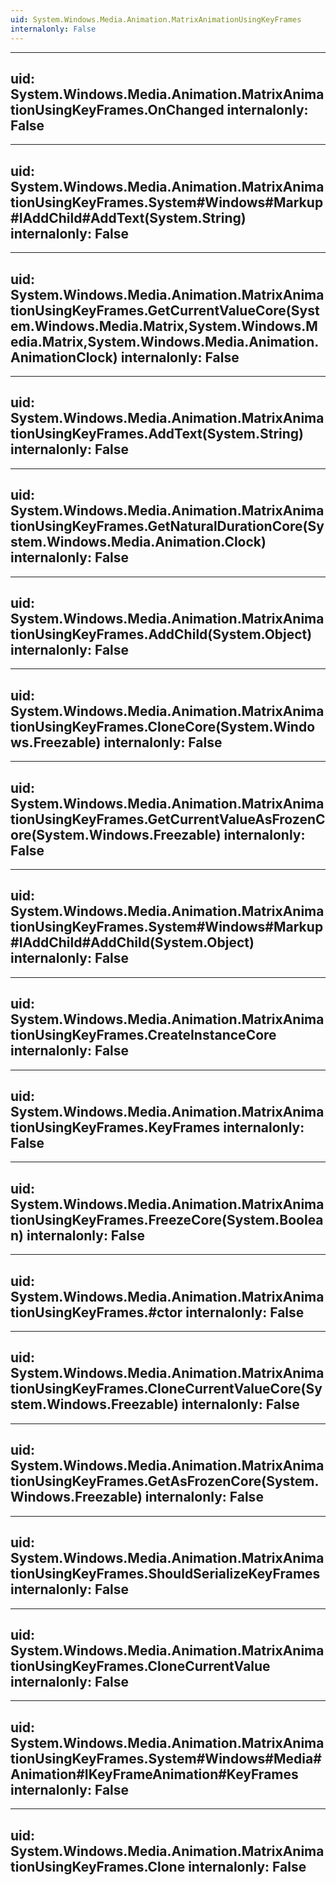 ```yaml
---
uid: System.Windows.Media.Animation.MatrixAnimationUsingKeyFrames
internalonly: False
---
```


---
uid: System.Windows.Media.Animation.MatrixAnimationUsingKeyFrames.OnChanged
internalonly: False
---

---
uid: System.Windows.Media.Animation.MatrixAnimationUsingKeyFrames.System#Windows#Markup#IAddChild#AddText(System.String)
internalonly: False
---

---
uid: System.Windows.Media.Animation.MatrixAnimationUsingKeyFrames.GetCurrentValueCore(System.Windows.Media.Matrix,System.Windows.Media.Matrix,System.Windows.Media.Animation.AnimationClock)
internalonly: False
---

---
uid: System.Windows.Media.Animation.MatrixAnimationUsingKeyFrames.AddText(System.String)
internalonly: False
---

---
uid: System.Windows.Media.Animation.MatrixAnimationUsingKeyFrames.GetNaturalDurationCore(System.Windows.Media.Animation.Clock)
internalonly: False
---

---
uid: System.Windows.Media.Animation.MatrixAnimationUsingKeyFrames.AddChild(System.Object)
internalonly: False
---

---
uid: System.Windows.Media.Animation.MatrixAnimationUsingKeyFrames.CloneCore(System.Windows.Freezable)
internalonly: False
---

---
uid: System.Windows.Media.Animation.MatrixAnimationUsingKeyFrames.GetCurrentValueAsFrozenCore(System.Windows.Freezable)
internalonly: False
---

---
uid: System.Windows.Media.Animation.MatrixAnimationUsingKeyFrames.System#Windows#Markup#IAddChild#AddChild(System.Object)
internalonly: False
---

---
uid: System.Windows.Media.Animation.MatrixAnimationUsingKeyFrames.CreateInstanceCore
internalonly: False
---

---
uid: System.Windows.Media.Animation.MatrixAnimationUsingKeyFrames.KeyFrames
internalonly: False
---

---
uid: System.Windows.Media.Animation.MatrixAnimationUsingKeyFrames.FreezeCore(System.Boolean)
internalonly: False
---

---
uid: System.Windows.Media.Animation.MatrixAnimationUsingKeyFrames.#ctor
internalonly: False
---

---
uid: System.Windows.Media.Animation.MatrixAnimationUsingKeyFrames.CloneCurrentValueCore(System.Windows.Freezable)
internalonly: False
---

---
uid: System.Windows.Media.Animation.MatrixAnimationUsingKeyFrames.GetAsFrozenCore(System.Windows.Freezable)
internalonly: False
---

---
uid: System.Windows.Media.Animation.MatrixAnimationUsingKeyFrames.ShouldSerializeKeyFrames
internalonly: False
---

---
uid: System.Windows.Media.Animation.MatrixAnimationUsingKeyFrames.CloneCurrentValue
internalonly: False
---

---
uid: System.Windows.Media.Animation.MatrixAnimationUsingKeyFrames.System#Windows#Media#Animation#IKeyFrameAnimation#KeyFrames
internalonly: False
---

---
uid: System.Windows.Media.Animation.MatrixAnimationUsingKeyFrames.Clone
internalonly: False
---
